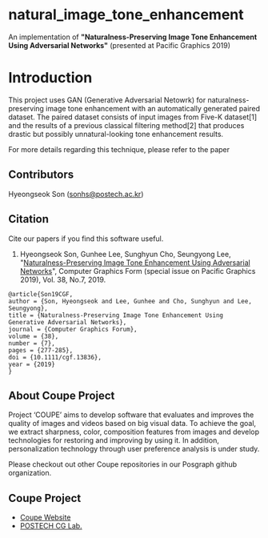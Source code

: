 # natural_image_tone_enhancement
An implementation of <b>"Naturalness-Preserving Image Tone Enhancement Using Adversarial Networks"</b> (presented at Pacific Graphics 2019)

# Introduction
This project uses GAN (Generative Adversarial Netowrk) for naturalness-preserving image tone enhancement with an automatically generated paired dataset. The paired dataset consists of input images from Five-K dataset[1] and the results of a previous classical filtering method[2] that produces drastic but possibly unnatural-looking tone enhancement results.

For more details regarding this technique, please refer to the paper

## Contributors
Hyeongseok Son (sonhs@postech.ac.kr)

## Citation
Cite our papers if you find this software useful.<br>
1. Hyeongseok Son, Gunhee Lee, Sunghyun Cho, Seungyong Lee, "[Naturalness-Preserving Image Tone Enhancement Using Adversarial Networks](http://cg.postech.ac.kr/research/natural_tone_enhancement/)", Computer Graphics Form (special issue on Pacific Graphics 2019), Vol. 38, No.7, 2019. 

```
@article{Son19CGF,
author = {Son, Hyeongseok and Lee, Gunhee and Cho, Sunghyun and Lee, Seungyong},
title = {Naturalness-Preserving Image Tone Enhancement Using Generative Adversarial Networks},
journal = {Computer Graphics Forum},
volume = {38},
number = {7},
pages = {277-285},
doi = {10.1111/cgf.13836},
year = {2019}
}
```


## About Coupe Project
Project ‘COUPE’ aims to develop software that evaluates and improves the quality of images and videos based on big visual data. To achieve the goal, we extract sharpness, color, composition features from images and develop technologies for restoring and improving by using it. In addition, personalization technology through user preference analysis is under study.

Please checkout out other Coupe repositories in our Posgraph github organization.

## Coupe Project
* [Coupe Website](http://coupe.postech.ac.kr/)
* [POSTECH CG Lab.](http://cg.postech.ac.kr/)
